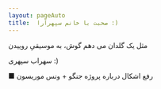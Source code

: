 ```yaml
---
layout: pageAuto
title:  صحبت با خانم سپهرآرا :)
---
```


مثل یک گلدان
می دهم گوش، به موسیقیِ روییدن

سهراب سپهری :)

 ■ رفع اشکال درباره پروژه جنگو + ونس موریسون